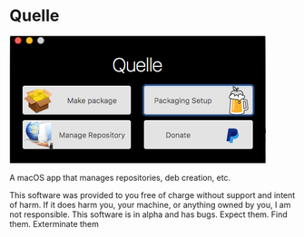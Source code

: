 # Quelle
![](https://github.com/128keaton/Quelle/blob/master/Screen%20Shot%202017-01-09%20at%209.35.09%20PM.png)

A macOS app that manages repositories, deb creation, etc.


This software was provided to you free of charge without support and intent of harm. If it does harm you, your machine, or anything owned by you, I am not responsible. This software is in alpha and has bugs. Expect them. Find them. Exterminate them

